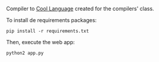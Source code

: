 Compiler to [Cool Language](http://theory.stanford.edu/~aiken/software/cool/cool.html) created for the compilers' class.


To install de requirements packages:

`pip install -r requirements.txt`

Then, execute the web app:

`python2 app.py`